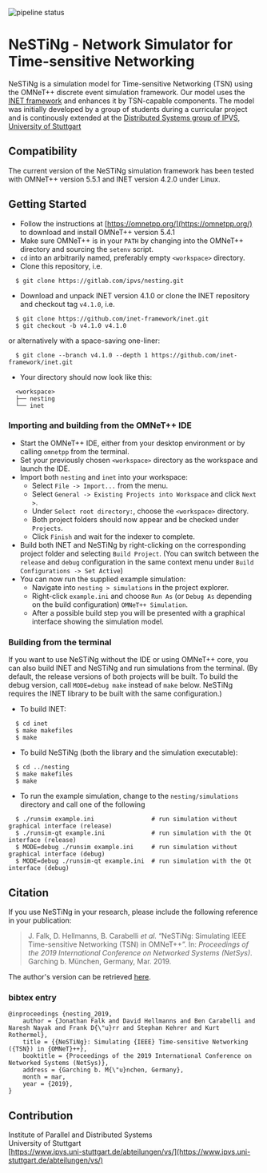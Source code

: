 ![pipeline status](https://gitlab-vs.informatik.uni-stuttgart.de/nesting/nestingng/badges/master/pipeline.svg)

# NeSTiNg - Network Simulator for Time-sensitive Networking

NeSTiNg is a simulation model for Time-sensitive Networking (TSN) using the OMNeT++ discrete event simulation framework.
Our model uses the [INET framework](https://inet.omnetpp.org/) and enhances it by TSN-capable components.
The model was initially developed by a group of students during a curricular project and is continously extended at the [Distributed Systems group of IPVS, University of Stuttgart](https://www.ipvs.uni-stuttgart.de/abteilungen/vs/)

## Compatibility

The current version of the NeSTiNg simulation framework has been tested with OMNeT++ version 5.5.1 and INET version 4.2.0 under Linux.

## Getting Started

+ Follow the instructions at [https://omnetpp.org/](https://omnetpp.org/) to download and install OMNeT++ version 5.4.1
+ Make sure OMNeT++ is in your `PATH` by changing into the OMNeT++ directory and sourcing the `setenv` script.
+ `cd` into an arbitrarily named, preferably empty `<workspace>` directory.
+ Clone this repository, i.e.

```
  $ git clone https://gitlab.com/ipvs/nesting.git
```

+ Download and unpack INET version 4.1.0 or clone the INET repository and checkout tag `v4.1.0`, i.e.

```
  $ git clone https://github.com/inet-framework/inet.git
  $ git checkout -b v4.1.0 v4.1.0
```
  or alternatively with a space-saving one-liner:
```
  $ git clone --branch v4.1.0 --depth 1 https://github.com/inet-framework/inet.git
```

+ Your directory should now look like this:

```
  <workspace>
  ├── nesting
  └── inet
```

### Importing and building from the OMNeT++ IDE

+ Start the OMNeT++ IDE, either from your desktop environment or by calling `omnetpp` from the terminal.
+ Set your previously chosen `<workspace>` directory as the workspace and launch the IDE.
+ Import both `nesting` and `inet` into your workspace:
	- Select `File -> Import...` from the menu.
	- Select `General -> Existing Projects into Workspace` and click `Next >`.
	- Under `Select root directory:`, choose the `<workspace>` directory.
	- Both project folders should now appear and be checked under `Projects`.
	- Click `Finish` and wait for the indexer to complete.
+ Build both INET and NeSTiNg by right-clicking on the corresponding project folder and selecting `Build Project`.
  (You can switch between the `release` and `debug` configuration in the same context menu under `Build Configurations -> Set Active`)
+ You can now run the supplied example simulation:
	- Navigate into `nesting > simulations` in the project explorer.
	- Right-click `example.ini` and choose `Run As` (or `Debug As` depending on the build configuration) `OMNeT++ Simulation`.
	- After a possible build step you will be presented with a graphical interface showing the simulation model.

### Building from the terminal

If you want to use NeSTiNg without the IDE or using OMNeT++ core, you can also build INET and NeSTiNg and run simulations from the terminal. (By default, the release versions of both projects will be built. To build the debug version, call `MODE=debug make` instead of `make` below. NeSTiNg requires the INET library to be built with the same configuration.)

+ To build INET:

```
  $ cd inet
  $ make makefiles
  $ make
```

+ To build NeSTiNg (both the library and the simulation executable):

```
  $ cd ../nesting
  $ make makefiles
  $ make
```

+ To run the example simulation, change to the `nesting/simulations` directory and call one of the following

```
  $ ./runsim example.ini                # run simulation without graphical interface (release)
  $ ./runsim-qt example.ini             # run simulation with the Qt interface (release)
  $ MODE=debug ./runsim example.ini     # run simulation without graphical interface (debug)
  $ MODE=debug ./runsim-qt example.ini  # run simulation with the Qt interface (debug)
```

## Citation

If you use NeSTiNg in your research, please include the following reference in your publication:

> J. Falk, D. Hellmanns, B. Carabelli _et al._ “NeSTiNg: Simulating IEEE Time-sensitive Networking (TSN) in OMNeT++”. In: _Proceedings of the 2019 International Conference on Networked Systems (NetSys)_. Garching b. München, Germany, Mar. 2019.

The author's version can be retrieved [here](ftp://ftp.informatik.uni-stuttgart.de/pub/library/ncstrl.ustuttgart_fi/INPROC-2019-04/INPROC-2019-04.pdf).

### bibtex entry
```
@inproceedings {nesting_2019,
    author = {Jonathan Falk and David Hellmanns and Ben Carabelli and Naresh Nayak and Frank D{\"u}rr and Stephan Kehrer and Kurt Rothermel},
    title = {{NeSTiNg}: Simulating {IEEE} Time-sensitive Networking ({TSN}) in {OMNeT}++},
    booktitle = {Proceedings of the 2019 International Conference on Networked Systems (NetSys)},
    address = {Garching b. M{\"u}nchen, Germany},
    month = mar,
    year = {2019},
} 
```

## Contribution
Institute of Parallel and Distributed Systems  
University of Stuttgart  
[https://www.ipvs.uni-stuttgart.de/abteilungen/vs/](https://www.ipvs.uni-stuttgart.de/abteilungen/vs/)
